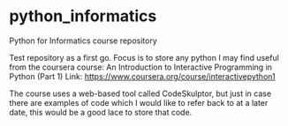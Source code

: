 # python_informatics
Python for Informatics course repository

Test repository as a first go.
Focus is to store any python I may find useful from the coursera course:
An Introduction to Interactive Programming in Python (Part 1)
Link: https://www.coursera.org/course/interactivepython1 

The course uses a web-based tool called CodeSkulptor, but just in case there are examples of code which I would like to refer back to at a later date, this would be a good lace to store that code.
